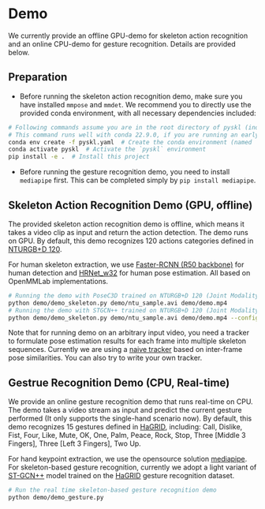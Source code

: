 # Demo

We currently provide an offline GPU-demo for skeleton action recognition and an online CPU-demo for gesture recognition. Details are provided below.

## Preparation

- Before running the skeleton action recognition demo, make sure you have installed `mmpose` and `mmdet`. We recommend you to directly use the provided conda environment, with all necessary dependencies included:
```bash
# Following commands assume you are in the root directory of pyskl (indicated as `$PYSKL`)
# This command runs well with conda 22.9.0, if you are running an early conda version and got some errors, try to update your conda first
conda env create -f pyskl.yaml  # Create the conda environment (named `pyskl`) for this project, run it if you haven't created one yet.
conda activate pyskl  # Activate the `pyskl` environment
pip install -e .  # Install this project
```
- Before running the gesture recognition demo, you need to install `mediapipe` first. This can be completed simply by `pip install mediapipe`.

## Skeleton Action Recognition Demo (GPU, offline)

The provided skeleton action recognition demo is offline, which means it takes a video clip as input and return the action detection. The demo runs on GPU. By default, this demo recognizes 120 actions categories defined in [NTURGB+D 120](https://arxiv.org/abs/1905.04757).

For human skeleton extraction, we use [Faster-RCNN (R50 backbone)](/demo/faster_rcnn_r50_fpn_2x_coco.py) for human detection and [HRNet_w32](demo/hrnet_w32_coco_256x192.py) for human pose estimation. All based on OpenMMLab implementations.

```bash
# Running the demo with PoseC3D trained on NTURGB+D 120 (Joint Modality), which is the default option. The input file is demo/ntu_sample.avi, the output file is demo/demo.mp4
python demo/demo_skeleton.py demo/ntu_sample.avi demo/demo.mp4
# Running the demo with STGCN++ trained on NTURGB+D 120 (Joint Modality). The input file is demo/ntu_sample.avi, the output file is demo/demo.mp4
python demo/demo_skeleton.py demo/ntu_sample.avi demo/demo.mp4 --config configs/stgcn++/stgcn++_ntu120_xsub_hrnet/j.py --checkpoint http://download.openmmlab.com/mmaction/pyskl/ckpt/stgcnpp/stgcnpp_ntu120_xsub_hrnet/j.pth
```

Note that for running demo on an arbitrary input video, you need a tracker to formulate pose estimation results for each frame into multiple skeleton sequences. Currently we are using a [naive tracker](https://github.com/kennymckormick/pyskl/blob/4ddb7ac384e231694fd2b4b7774144e5762862ab/demo/demo_skeleton.py#L192) based on inter-frame pose similarities. You can also try to write your own tracker.

## Gestrue Recognition Demo (CPU, Real-time)

We provide an online gesture recognition demo that runs real-time on CPU. The demo takes a video stream as input and predict the current gesture performed (It only supports the single-hand scenario now). By default, this demo recognizes 15 gestures defined in [HaGRID](https://github.com/hukenovs/hagrid), including: Call, Dislike, Fist, Four, Like, Mute, OK, One, Palm, Peace, Rock, Stop, Three [Middle 3 Fingers], Three [Left 3 Fingers], Two Up.

For hand keypoint extraction, we use the opensource solution [mediapipe](https://google.github.io/mediapipe/). For skeleton-based gesture recognition, currently we adopt a light variant of [ST-GCN++](/demo/stgcnpp_gesture.py) model trained on the [HaGRID](https://github.com/hukenovs/hagrid) gesture recognition dataset.

```bash
# Run the real time skeleton-based gesture recognition demo
python demo/demo_gesture.py
```

